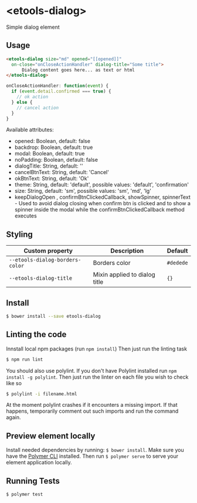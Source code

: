 # \<etools-dialog\>

Simple dialog element

## Usage
```html
<etools-dialog size="md" opened="[[opened]]"
  on-close="onCloseActionHandler" dialog-title="Some title">
      Dialog content goes here... as text or html
</etools-dialog>
```

```javascript
onCloseActionHandler: function(event) {
  if (event.detail.confirmed === true) {
    // ok action
  } else {
    // cancel action
  }
}
```

Available attributes:
* opened: Boolean, default: false
* backdrop: Boolean, default: true
* modal: Boolean, default: true
* noPadding: Boolean, default: false
* dialogTitle: String, default: ''
* cancelBtnText: String, default: 'Cancel'
* okBtnText: String, default: 'Ok'
* theme: String, default: 'default', possible values: 'default', 'confirmation'
* size: String, default: 'sm', possible values: 'sm', 'md', 'lg'
* keepDialogOpen , confirmBtnClickedCallback, showSpinner, spinnerText - Used to avoid dialog closing when confirm btn is clicked and to show a spinner inside the modal while the confirmBtnClickedCallback method executes

## Styling

Custom property | Description | Default
 ----------------|-------------|----------
 `--etools-dialog-borders-color` | Borders color | `#dedede`
 `--etools-dialog-title` | Mixin applied to dialog title | `{}`


## Install
```bash
$ bower install --save etools-dialog
```

## Linting the code

Innstall local npm packages (run `npm install`)
Then just run the linting task

```bash
$ npm run lint
```
You should also use polylint. If you don't have Polylint installed run `npm install -g polylint`.
Then just run the linter on each file you wish to check like so

```bash
$ polylint -i filename.html
```
At the moment polylint crashes if it encounters a missing import. If that happens, temporarily comment out such imports and run the command again.

## Preview element locally
Install needed dependencies by running: `$ bower install`.
Make sure you have the [Polymer CLI](https://www.npmjs.com/package/polymer-cli) installed. Then run `$ polymer serve` to serve your element application locally.

## Running Tests

```
$ polymer test
```
